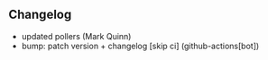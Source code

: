 ## Changelog

- updated pollers (Mark Quinn)
- bump: patch version + changelog [skip ci] (github-actions[bot])